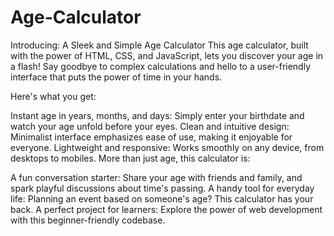 # Age-Calculator
Introducing: A Sleek and Simple Age Calculator
This age calculator, built with the power of HTML, CSS, and JavaScript, lets you discover your age in a flash! Say goodbye to complex calculations and hello to a user-friendly interface that puts the power of time in your hands.

Here's what you get:

Instant age in years, months, and days: Simply enter your birthdate and watch your age unfold before your eyes.
Clean and intuitive design: Minimalist interface emphasizes ease of use, making it enjoyable for everyone.
Lightweight and responsive: Works smoothly on any device, from desktops to mobiles.
More than just age, this calculator is:

A fun conversation starter: Share your age with friends and family, and spark playful discussions about time's passing.
A handy tool for everyday life: Planning an event based on someone's age? This calculator has your back.
A perfect project for learners: Explore the power of web development with this beginner-friendly codebase.
